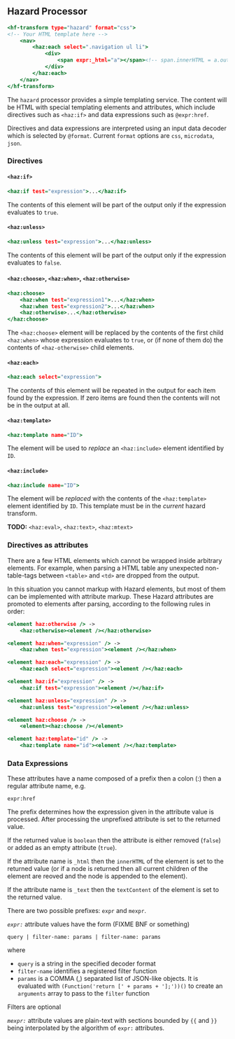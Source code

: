 ## Hazard Processor

``` .html
<hf-transform type="hazard" format="css">
<!-- Your HTML template here -->
	<nav>
		<haz:each select=".navigation ul li">
			<div>
				<span expr:_html="a"></span><!-- span.innerHTML = a.outerHTML -->
			</div>
		</haz:each>
	</nav>
</hf-transform>
```

The `hazard` processor provides a simple templating service.
The content will be HTML with special templating elements and attributes,
which include directives such as `<haz:if>`
and data expressions such as `@expr:href`.

Directives and data expressions are interpreted using an input data decoder
which is selected by `@format`. Current `format` options are `css`, `microdata`, `json`.

### Directives

#### `<haz:if>`

``` .html
<haz:if test="expression">...</haz:if>
```

The contents of this element will be part of the output only if the expression evaluates to `true`.

#### `<haz:unless>`

``` .html
<haz:unless test="expression">...</haz:unless>
```

The contents of this element will be part of the output only if the expression evaluates to `false`.

#### `<haz:choose>`, `<haz:when>`, `<haz:otherwise>`

``` .html
<haz:choose>
	<haz:when test="expression1">...</haz:when>
	<haz:when test="expression2">...</haz:when>
	<haz:otherwise>...</haz:otherwise>
</haz:choose>
```

The `<haz:choose>` element will be replaced by the contents of 
the first child `<haz:when>` whose expression evaluates to `true`, 
or (if none of them do) the contents of `<haz-otherwise>` child elements.

#### `<haz:each>`

``` .html
<haz:each select="expression">
```

The contents of this element will be repeated in the output 
for each item found by the expression. 
If zero items are found then the contents will not be in the output at all.

#### `<haz:template>`

``` .html
<haz:template name="ID">
```

The element will be used to *replace* an `<haz:include>` element identified by `ID`.

#### `<haz:include>`

``` .html
<haz:include name="ID">
```

The element will be *replaced* with 
the contents of the `<haz:template>` element identified by `ID`.
This template must be in the *current* hazard transform.

**TODO:** `<haz:eval>`, `<haz:text>`, `<haz:mtext>`

### Directives as attributes

There are a few HTML elements which cannot be wrapped inside arbitrary elements.
For example, when parsing a HTML table any unexpected non-table-tags 
between `<table>` and `<td>` are dropped from the output.

In this situation you cannot markup with Hazard elements, 
but most of them can be implemented with attribute markup. 
These Hazard attributes are promoted to elements after parsing,
according to the following rules in order:

``` .html
<element haz:otherwise /> -> 
	<haz:otherwise><element /></haz:otherwise>

<element haz:when="expression" /> -> 
	<haz:when test="expression"><element /></haz:when>

<element haz:each="expression" /> ->
	<haz:each select="expression"><element /></haz:each>

<element haz:if="expression" /> -> 
	<haz:if test="expression"><element /></haz:if>

<element haz:unless="expression" /> -> 
	<haz:unless test="expression"><element /></haz:unless>

<element haz:choose /> -> 
	<element><haz:choose /></element>

<element haz:template="id" /> -> 
	<haz:template name="id"><element /></haz:template>
```

### Data Expressions

These attributes have a name composed of a prefix then a colon (:) then a regular attribute name, e.g.

```
expr:href
```
	
The prefix determines how the expression given in the attribute value is processed.
After processing the unprefixed attribute is set to the returned value.

If the returned value is `boolean` then the attribute is either removed (`false`) or added as an empty attribute (`true`).

If the attribute name is `_html` then the `innerHTML` of the element is set to the returned value
(or if a node is returned then all current children of the element are reoved and the node is appended to the element).

If the attribute name is `_text` then the `textContent` of the element is set to the returned value.

There are two possible prefixes: `expr` and `mexpr`.

*`expr:`* attribute values have the form (FIXME BNF or something)

```
query | filter-name: params | filter-name: params
```

where
- `query` is a string in the specified decoder format
- `filter-name` identifies a registered filter function
- `params` is a COMMA (,) separated list of JSON-like objects.
	It is evaluated with `(Function('return [' + params + '];'))()`
	to create an `arguments` array to pass to the `filter` function

Filters are optional


*`mexpr:`* attribute values are plain-text with sections bounded by `{{` and `}}` being interpolated by the algorithm of `expr:` attributes.

